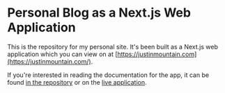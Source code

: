 # Personal Blog as a Next.js Web Application

This is the repository for my personal site. It's been built as a Next.js web application which you can view on at [https://justinmountain.com](https://justinmountain.com/).

If you're interested in reading the documentation for the app, it can be found [in the repository]() or on the [live application]().
